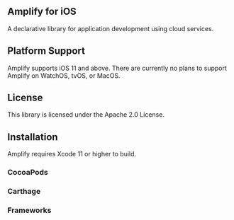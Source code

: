 ## Amplify for iOS

A declarative library for application development using cloud services.

## Platform Support

Amplify supports iOS 11 and above. There are currently no plans to support Amplify on WatchOS, tvOS, or MacOS.

## License

This library is licensed under the Apache 2.0 License. 

## Installation

Amplify requires Xcode 11 or higher to build.

### CocoaPods

### Carthage

### Frameworks
